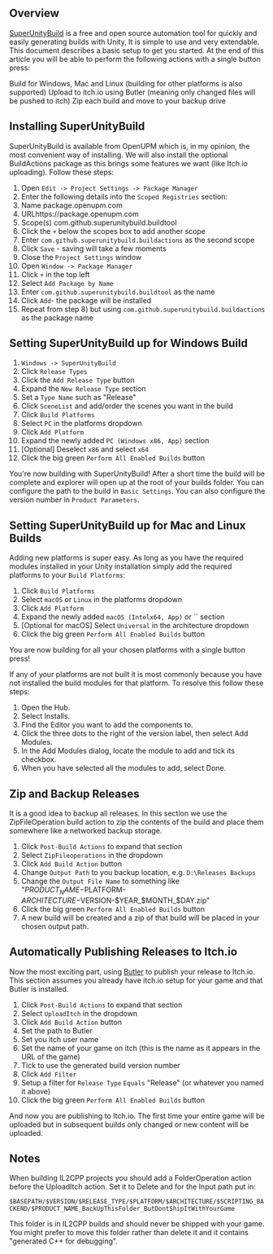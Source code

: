 ## Overview

[SuperUnityBuild](https://github.com/superunitybuild) is a free and open source automation tool for quickly and easily generating builds with Unity, It is simple to use and very extendable. This document describes a basic setup to get you started. At the end of this article you will be able to perform the following actions with a single button press:

Build for Windows, Mac and Linux (building for other platforms is also supported)
Upload to itch.io using Butler (meaning only changed files will be pushed to itch)
Zip each build and move to your backup drive

## Installing SuperUnityBuild

SuperUnityBuild is available from OpenUPM which is, in my opinion, the most convenient way of installing. We will also install the optional BuildActions package as this brings some features we want (like Itch.io uploading). Follow these steps:

1. Open `Edit -> Project Settings -> Package Manager`
2. Enter the following details into the `Scoped Registries` section:
  1. Name package.openupm.com
  2. URLhttps://package.openupm.com
  3. Scope(s) com.github.superunitybuild.buildtool
3. Click the `+` below the scopes box to add another scope
4. Enter `com.github.superunitybuild.buildactions` as the second scope
5. Click `Save` - saving will take a few moments
6. Close the `Project Settings` window
7. Open `Window -> Package Manager`
8. Click `+` in the top left
9. Select `Add Package by Name`
10. Enter `com.github.superunitybuild.buildtool` as the name
11. Click `Add`- the package will be installed
12. Repeat from step 8) but using `com.github.superunitybuild.buildactions` as the package name

## Setting SuperUnityBuild up for Windows Build

1. `Windows -> SuperUnityBuild`
2. Click `Release Types`
3. Click the `Add Release Type` button
4. Expand the `New Release Type` section
5. Set a `Type Name` such as "Release"
6. Click `SceneList` and add/order the scenes you want in the build
7. Click `Build Platforms`
8. Select `PC` in the platforms dropdown
9. Click `Add Platform`
10. Expand the newly added `PC (Windows x86, App)` section
11. [Optional] Deselect `x86` and select `x64`
12. Click the big green `Perform All Enabled Builds` button

You're now building with SuperUnityBuild! After a short time the build will be complete and explorer will open up at the root of your builds folder. 
You can configure the path to the build in `Basic Settings`. You can also configure the version number in `Product Parameters`.

## Setting SuperUnityBuild up for Mac and Linux Builds

Adding new platforms is super easy. As long as you have the required modules installed in your Unity installation simply add the required platforms to your `Build Platforms`:

1. Click `Build Platforms`
2. Select `macOS` or `Linux` in the platforms dropdown
3. Click `Add Platform`
4. Expand the newly added `macOS (Intelx64, App)` or `` section
5. [Optional for macOS] Select `Universal` in the architecture dropdown
6. Click the big green `Perform All Enabled Builds` button

You are now building for all your chosen platforms with a single button press!

If any of your platforms are not built it is most commonly because you have not installed the build modules for that platform.  To resolve this follow these steps:

1. Open the Hub.
2. Select Installs.
3. Find the Editor you want to add the components to.
4. Click the three dots to the right of the version label, then select Add Modules.
5. In the Add Modules dialog, locate the module to add and tick its checkbox.
6. When you have selected all the modules to add, select Done.

## Zip and Backup Releases

It is a good idea to backup all releases. In this section we use the ZipFileOperation build action to zip the contents of the build and place them somewhere like a networked backup storage.

1. Click `Post-Build Actions` to expand that section
2. Select `ZipFileoperations` in the dropdown
3. Click `Add Build Action` button
4. Change `Output Path` to you backup location, e.g. `D:\Releases Backups`
5. Change the `Output File Name` to something like "$PRODUCT_NAME-$PLATFORM-$ARCHITECTURE-$VERSION-$YEAR_$MONTH_$DAY.zip"
6. Click the big green `Perform All Enabled Builds` button
7. A new build will be created and a zip of that build will be placed in your chosen output path.

## Automatically Publishing Releases to Itch.io

Now the most exciting part, using [Butler](https://itch.io/docs/butler/) to publish your release to Itch.io. This section assumes you already have itch.io setup for your game and that Butler is installed.

1. Click `Post-Build Actions` to expand that section
2. Select `UploadItch` in the dropdown
3. Click `Add Build Action` button
4. Set the path to Butler
5. Set you itch user name
6. Set the name of your game on itch (this is the name as it appears in the URL of the game)
7. Tick to use the generated build version number
8. Click `Add Filter`
9. Setup a filter for `Release Type` `Equals` "Release" (or whatever you named it above)
10. Click the big green `Perform All Enabled Builds` button

And now you are publishing to Itch.io. The first time your entire game will be uploaded but in subsequent builds only changed or new content will be uploaded.

## Notes

When building IL2CPP projects you should add a FolderOperation action before the UploadItch action. Set it to Delete and for the Input path put in:

`$BASEPATH/$VERSION/$RELEASE_TYPE/$PLATFORM/$ARCHITECTURE/$SCRIPTING_BACKEND/$PRODUCT_NAME_BackUpThisFolder_ButDontShipItWithYourGame`

This folder is in IL2CPP builds and should never be shipped with your game. You might prefer to move this folder rather than delete it and it contains "generated C++ for debugging".
